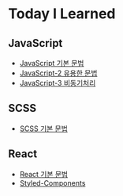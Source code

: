 [javascriptlink]: ./JavaScript/javascript.md
[javascriptlinktwo]: ./JavaScript/usefulGrammer.md
[javascriptlinkthree]: ./JavaScript/Asynchronous.md
[scsslink]: scss.md
[reactlink]: ./React/React.md
[reactlinktwo]: ./React/Styled-Components.md

# Today I Learned

## JavaScript

- [JavaScript 기본 문법][javascriptlink]
- [JavaScript-2 유용한 문법][javascriptlinktwo]
- [JavaScript-3 비동기처리][javascriptlinkthree]

## SCSS
- [SCSS 기본 문법][scsslink]

## React

- [React 기본 문법][reactlink]
- [Styled-Components][reactlinktwo]